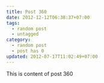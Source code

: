 ```yaml
---
title: Post 360
date: 2012-12-12T06:38:37+07:00
tags:
  - random post
  - untagged
category:
  - random post
  - post has 0
updated: 2012-07-17T11:02:49+07:00
---
```

This is content of post 360